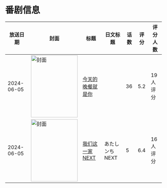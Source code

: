 # 番剧信息

|放送日期|封面|标题|日文标题|话数|评分|评分人数|
|---|---|---|---|---|---|---|
|2024-06-05|<img src="//lain.bgm.tv/pic/cover/c/6f/9f/405351_ZImNy.jpg" alt="封面" style="width:150px;height:200px;object-fit:cover;">|[今天的晚餐就是你](https://bangumi.tv/subject/405351)||36|5.2|19人评分|
|2024-06-05|<img src="//lain.bgm.tv/pic/cover/c/de/1c/474905_U7FAF.jpg" alt="封面" style="width:150px;height:200px;object-fit:cover;">|[我们这一家NEXT](https://bangumi.tv/subject/474905)|あたしンちNEXT|5|6.4|16人评分|
